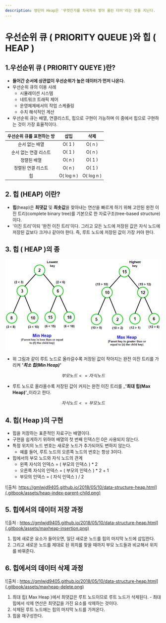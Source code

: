 ```yaml
---
description: 영단어 Heap은 '무엇인가를 차곡차곡 쌓아 올린 더미'라는 뜻을 지닌다.
---
```


# 우선순위 큐 \( PRIORITY QUEUE \)와 힙 \( HEAP \)

## 1.우선순위 큐 \( PRIORITY QUEYE \)란?

* **들어간 순서에 상관없이 우선순위가 높은 데이터가 먼저 나온다.**
* 우선순위 큐의 이용 사례
  * 시뮬레이션 시스템
  * 네트워크 트래픽 제어
  * 운영체제에서의 작업 스케쥴링
  * 수치 해석적인 계산 
* 우선순위 큐는 배열, 연결리스트, 힙으로 구현이 가능하며 이 중에서 힙으로 구현하는 것이 가장 효율적이다.

| 우선순위 큐를 표현하는 방 | 삽입 | 삭제 |
| :---: | :---: | :---: |
| 순서 없는 배열 | O\( 1 \) | O\( n \) |
| 순서 없는 연결 리스트 | O\( 1 \) | O\( n \) |
| 정렬된 배열 | O\( n \) | O\( 1 \) |
| 정렬된 연결 리스트 | O\( n \) | O\( 1 \) |
| 힙 | O\( log n \) | O\( log n \) |

## 2. 힙 \(HEAP\) 이란?

* **힙**\(heap\)은 **최댓값** 및 **최솟값**을 찾아내는 연산을 빠르게 하기 위해 고안된 완전 이진 트리\(complete binary tree\)를 기본으로 한 자료구조\(tree-based structure\)이다. 
* '이진 트리'이되 '완전 이진 트리'이다. 그리고 모든 노드에 저장된 값은 자식 노드에 저장된 값보다 크거나 같아야 한다. 즉, 루트 노드에 저장된 값이 가장 커야 한다.

## 3. 힙 \( HEAP \)의 종

![Min-Max Heap](.gitbook/assets/min-max-heap.png)

* 위 그림과 같이 루트 노드로 올라갈수록 저장된 값이 작아지는 완전 이진 트리를 가리켜 _**'최소 힙\(Min Heap\)'**_

$$
부모 노드 <= 자식 노드
$$

* 루트 노드로 올라올수록 저장된 값이 커지는 완전 이진 트리를 _**'최대 힙\(Max Heap\)'**_이라고 한다. 

$$
자식 노드 <= 부모 노드
$$

## 4. 힙\( Heap \)의 구현

* 힙을 저장하는 표준적인 자료구는 배열이다.
* 구현을 쉽게하기 위하여 배열의 첫 번째 인덱스인 0은 사용되지 않는다.
* 특정 위치의 노드 번호는 새로운 노드가 추가되어도 변하지 않는다.
  * 예를 들어, 루트 노드의 오른쪽 노드의 번호는 항상 3이다.
* 힙에서의 부모 노드와 자식 노드의 관계
  * 왼쪽 자식의 인덱스 = \( 부모의 인덱스 \) \* 2
  * 오른쪽 자식의 인덱스 = \( 부모의 인덱스 \) \* 2 + 1
  * 부모의 인덱스 = \( 자식 인덱스 \) / 2

![&#xCD9C;&#xCC98;: https://gmlwjd9405.github.io/2018/05/10/data-structure-heap.html](.gitbook/assets/heap-index-parent-child.png)



## 5. 힙에서의 데이터 저장 과정

![&#xCD9C;&#xCC98; : https://gmlwjd9405.github.io/2018/05/10/data-structure-heap.html](.gitbook/assets/maxheap-insertion.png)

1. 힙에 새로운 요소가 들어오면, 일단 새로운 노드를 힙의 마지막 노드에 삽입한다.
2. 그리고 새로운 노드를 제대로 된 위치를 찾을 때까지 부모 노드들과 비교해서 위치를 바꿔준다.



## 6. 힙에서의 데이터 삭제 과정

![&#xCD9C;&#xCC98; : https://gmlwjd9405.github.io/2018/05/10/data-structure-heap.html](.gitbook/assets/maxheap-delete.png)

1. 최대 힙\( Max Heap \)에서 최댓값은 루트 노드이므로 루트 노드가 삭제된다. - 최대 힙에서 삭제 연산은 최댓값을 가진 요소를 삭제하는 것이다.
2. 삭제된 루트 노드에는 힙의 마지막 노드를 가져온다.
3. 힙을 재구성한다.





